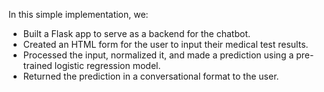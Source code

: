 <p>In this simple implementation, we:</p>
<ul>
<li>Built a Flask app to serve as a backend for the chatbot.</li>
<li>Created an HTML form for the user to input their medical test results.</li>
<li>Processed the input, normalized it, and made a prediction using a pre-trained logistic regression model.</li>
<li>Returned the prediction in a conversational format to the user.</li>
</ul>



